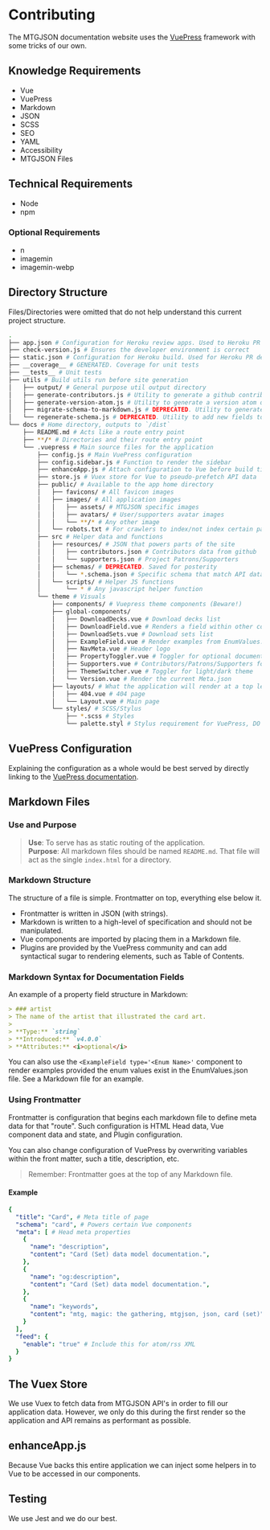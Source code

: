 # Contributing

The MTGJSON documentation website uses the [VuePress](https://v1.vuepress.vuejs.org/) framework with some tricks of our own.

## Knowledge Requirements

- Vue
- VuePress
- Markdown
- JSON
- SCSS
- SEO
- YAML
- Accessibility
- MTGJSON Files

## Technical Requirements

- Node
- npm

### Optional Requirements

- n
- imagemin
- imagemin-webp

## Directory Structure

Files/Directories were omitted that do not help understand this current project structure.

```sh
.
├── app.json # Configuration for Heroku review apps. Used to Heroku PR deployments
├── check-version.js # Ensures the developer environment is correct
├── static.json # Configuration for Heroku build. Used for Heroku PR deployments
├── __coverage__ # GENERATED. Coverage for unit tests
├── __tests__ # Unit tests
├── utils # Build utils run before site generation
│   ├── output/ # General purpose util output directory
│   ├── generate-contributors.js # Utility to generate a github contributors file
│   ├── generate-version-atom.js # Utility to generate a version atom of the site
│   ├── migrate-schema-to-markdown.js # DEPRECATED. Utility to generate markdown pages from a schema
│   └── regenerate-schema.js # DEPRECATED. Utility to add new fields to JSON schemas
└── docs # Home directory, outputs to `/dist`
    ├── README.md # Acts like a route entry point
    ├── **/* # Directories and their route entry point
    └── .vuepress # Main source files for the application
        ├── config.js # Main VuePress configuration
        ├── config.sidebar.js # Function to render the sidebar
        ├── enhanceApp.js # Attach configuration to Vue before build time
        ├── store.js # Vuex store for Vue to pseudo-prefetch API data
        ├── public/ # Available to the app home directory
        │   ├── favicons/ # All favicon images
        │   ├── images/ # All application images
        │   │   ├── assets/ # MTGJSON specific images
        │   │   ├── avatars/ # User/supporters avatar images
        │   │   └── **/* # Any other image
        │   └── robots.txt # For crawlers to index/not index certain pages
        ├── src # Helper data and functions
        │   ├── resources/ # JSON that powers parts of the site
        │   │   ├── contributors.json # Contributors data from github
        │   │   └── supporters.json # Project Patrons/Supporters
        │   ├── schemas/ # DEPRECATED. Saved for posterity
        │   │   └── *.schema.json # Specific schema that match API data
        │   └── scripts/ # Helper JS functions
        │       └── * # Any javascript helper function
        └── theme # Visuals
            ├── components/ # Vuepress theme components (Beware!)
            ├── global-components/
            │   ├── DownloadDecks.vue # Download decks list
            │   ├── DownloadField.vue # Renders a field within other components
            │   ├── DownloadSets.vue # Download sets list
            │   ├── ExampleField.vue # Render examples from EnumValues.json
            │   ├── NavMeta.vue # Header logo
            │   ├── PropertyToggler.vue # Toggler for optional documentation properties
            │   ├── Supporters.vue # Contributors/Patrons/Supporters for homepage
            │   ├── ThemeSwitcher.vue # Toggler for light/dark theme
            │   └── Version.vue # Render the current Meta.json
            ├── layouts/ # What the application will render at a top level
            │   ├── 404.vue # 404 page
            │   └── Layout.vue # Main page
            └── styles/ # SCSS/Stylus
                ├── *.scss # Styles
                └── palette.styl # Stylus requirement for VuePress, DO NOT REMOVE
```

## VuePress Configuration

Explaining the configuration as a whole would be best served by directly linking to the [VuePress documentation](https://v1.vuepress.vuejs.org/config/).

## Markdown Files

### Use and Purpose

> **Use**: To serve has as static routing of the application.  
> **Purpose**: All markdown files should be named `README.md`. That file will act as the single `index.html` for a directory.

### Markdown Structure

The structure of a file is simple. Frontmatter on top, everything else below it.

- Frontmatter is written in JSON (with strings).
- Markdown is written to a high-level of specification and should not be manipulated.
- Vue components are imported by placing them in a Markdown file.
- Plugins are provided by the VuePress community and can add syntactical sugar to rendering elements, such as Table of Contents.

### Markdown Syntax for Documentation Fields

An example of a property field structure in Markdown:

```markdown
> ### artist
> The name of the artist that illustrated the card art.  
>
> **Type:** `string`  
> **Introduced:** `v4.0.0`  
> **Attributes:** <i>optional</i>
```

You can also use the `<ExampleField type='<Enum Name>'` component to render examples provided the enum values exist in the EnumValues.json file. See a Markdown file for an example.

### Using Frontmatter

Frontmatter is configuration that begins each markdown file to define meta data for that "route". Such configuration is HTML Head data, Vue component data and state, and Plugin configuration.

You can also change configuration of VuePress by overwriting variables within the front matter, such a title, description, etc.

> Remember: Frontmatter goes at the top of any Markdown file.

#### Example

```yaml
{
  "title": "Card", # Meta title of page
  "schema": "card", # Powers certain Vue components
  "meta": [ # Head meta properties
    {
      "name": "description",
      "content": "Card (Set) data model documentation.",
    },
    {
      "name": "og:description",
      "content": "Card (Set) data model documentation.",
    },
    {
      "name": "keywords",
      "content": "mtg, magic: the gathering, mtgjson, json, card (set)",
    }
  ],
  "feed": {
    "enable": "true" # Include this for atom/rss XML
  }
}
```

## The Vuex Store

We use Vuex to fetch data from MTGJSON API's in order to fill our application data. However, we only do this during the first render so the application and API remains as performant as possible.

## enhanceApp.js

Because Vue backs this entire application we can inject some helpers in to Vue to be accessed in our components.

## Testing

We use Jest and we do our best.

